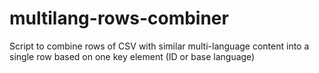 # multilang-rows-combiner
Script to combine rows of CSV with similar multi-language content into a single row based on one key element (ID or base language)
